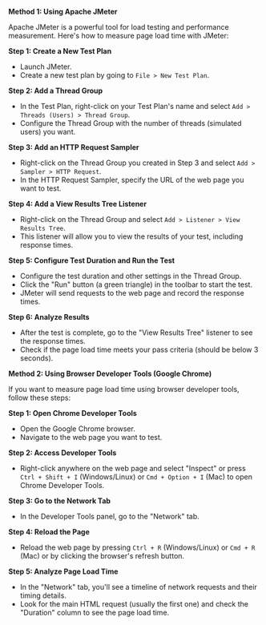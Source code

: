 **Method 1: Using Apache JMeter**

Apache JMeter is a powerful tool for load testing and performance measurement. Here's how to measure page load time with JMeter:

**Step 1: Create a New Test Plan**

- Launch JMeter.
- Create a new test plan by going to `File > New Test Plan`.

**Step 2: Add a Thread Group**

- In the Test Plan, right-click on your Test Plan's name and select `Add > Threads (Users) > Thread Group`.
- Configure the Thread Group with the number of threads (simulated users) you want.

**Step 3: Add an HTTP Request Sampler**

- Right-click on the Thread Group you created in Step 3 and select `Add > Sampler > HTTP Request`.
- In the HTTP Request Sampler, specify the URL of the web page you want to test.

**Step 4: Add a View Results Tree Listener**

- Right-click on the Thread Group and select `Add > Listener > View Results Tree`.
- This listener will allow you to view the results of your test, including response times.

**Step 5: Configure Test Duration and Run the Test**

- Configure the test duration and other settings in the Thread Group.
- Click the "Run" button (a green triangle) in the toolbar to start the test.
- JMeter will send requests to the web page and record the response times.

**Step 6: Analyze Results**

- After the test is complete, go to the "View Results Tree" listener to see the response times.
- Check if the page load time meets your pass criteria (should be below 3 seconds).

**Method 2: Using Browser Developer Tools (Google Chrome)**

If you want to measure page load time using browser developer tools, follow these steps:

**Step 1: Open Chrome Developer Tools**

- Open the Google Chrome browser.
- Navigate to the web page you want to test.

**Step 2: Access Developer Tools**

- Right-click anywhere on the web page and select "Inspect" or press `Ctrl + Shift + I` (Windows/Linux) or `Cmd + Option + I` (Mac) to open Chrome Developer Tools.

**Step 3: Go to the Network Tab**

- In the Developer Tools panel, go to the "Network" tab.

**Step 4: Reload the Page**

- Reload the web page by pressing `Ctrl + R` (Windows/Linux) or `Cmd + R` (Mac) or by clicking the browser's refresh button.

**Step 5: Analyze Page Load Time**

- In the "Network" tab, you'll see a timeline of network requests and their timing details.
- Look for the main HTML request (usually the first one) and check the "Duration" column to see the page load time.
